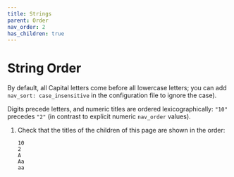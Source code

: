 ```yaml
---
title: Strings
parent: Order
nav_order: 2
has_children: true
---
```


# String Order

By default, all Capital letters come before all lowercase letters; you can add `nav_sort: case_insensitive` in the configuration file to ignore the case).

Digits precede letters, and numeric titles are ordered lexicographically: `"10"` precedes `"2"` (in contrast to explicit numeric `nav_order` values).

1.  Check that the titles of the children of this page are shown in the order:
    ```
    10
    2
    A
    Aa
    aa
    ```
